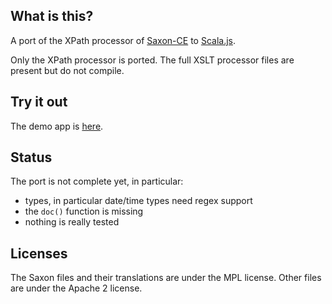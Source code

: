 ## What is this?

A port of the XPath processor of [Saxon-CE][1] to [Scala.js][2].

Only the XPath processor is ported. The full XSLT processor files are present but do not compile.

## Try it out

The demo app is [here][2].

## Status

The port is not complete yet, in particular:

- types, in particular date/time types need regex support
- the `doc()` function is missing
- nothing is really tested

## Licenses

The Saxon files and their translations are under the MPL license. Other files are under the Apache 2 license.


[1]: http://www.saxonica.com/ce/index.xml
[2]: http://ebruchez.github.io/saxon.scala.js/
[3]: http://www.scala-js.org/